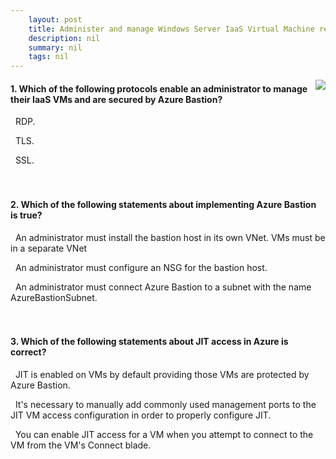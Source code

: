 ```yaml
---
    layout: post
    title: Administer and manage Windows Server IaaS Virtual Machine remotely 
    description: nil
    summary: nil
    tags: nil
---
```



 <a target="_blank" href="https://docs.microsoft.com/en-us/learn/modules/administer-manage-windows-server-iaas-virtual-machine-remotely/6-knowledge-check/"><i class="fas fa-external-link-alt"></i> </a>
 <img align="right" src="https://docs.microsoft.com/en-us/learn/achievements/administer-and-manage-windows-server-iaas-vm-remotely.svg">
####  1. Which of the following protocols enable an administrator to manage their IaaS VMs and are secured by Azure Bastion?


<i class='fas fa-check-square' style='color: Dodgerblue;'></i> &nbsp;&nbsp;RDP.

<i class='far fa-square'></i> &nbsp;&nbsp;TLS.

<i class='far fa-square'></i> &nbsp;&nbsp;SSL.
<br />
<br />
<br />

####  2. Which of the following statements about implementing Azure Bastion is true?


<i class='far fa-square'></i> &nbsp;&nbsp;An administrator must install the bastion host in its own VNet. VMs must be in a separate VNet

<i class='far fa-square'></i> &nbsp;&nbsp;An administrator must configure an NSG for the bastion host.

<i class='fas fa-check-square' style='color: Dodgerblue;'></i> &nbsp;&nbsp;An administrator must connect Azure Bastion to a subnet with the name AzureBastionSubnet.
<br />
<br />
<br />

####  3. Which of the following statements about JIT access in Azure is correct?


<i class='far fa-square'></i> &nbsp;&nbsp;JIT is enabled on VMs by default providing those VMs are protected by Azure Bastion.

<i class='far fa-square'></i> &nbsp;&nbsp;It's necessary to manually add commonly used management ports to the JIT VM access configuration in order to properly configure JIT.

<i class='fas fa-check-square' style='color: Dodgerblue;'></i> &nbsp;&nbsp;You can enable JIT access for a VM when you attempt to connect to the VM from the VM's Connect blade.
<br />
<br />
<br />
